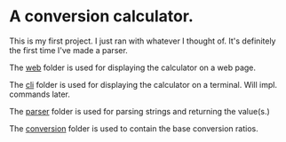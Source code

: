 # A conversion calculator.

This is my first project. I just ran with whatever I thought of. It's definitely the first time I've made a parser.

The [web](/web) folder is used for displaying the calculator on a web page.

The [cli](/cli) folder is used for displaying the calculator on a terminal. Will impl. commands later.

The [parser](/parser) folder is used for parsing strings and returning the value(s.)

The [conversion](/conversion) folder is used to contain the base conversion ratios.
